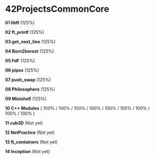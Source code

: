 # 42ProjectsCommonCore

**01  libft** (125%)

**02  ft_printf** (125%)

**03  get_next_line** (125%)

**04  Born2beroot** (125%)

**05  FdF** (125%)

**06  pipex** (125%)

**07  push_swap** (125%)

**08  Philosophers** (125%)

**09  Minishell** (125%)

**10  C++ Modules** ( 100% / 100% / 100% / 100% / 100% / 100% / 100% / 100% / 100% )

**11  cub3D** (Not yet)

**12  NetPractice** (Not yet)

**13  ft_containers** (Not yet)

**14  Inception** (Not yet)
